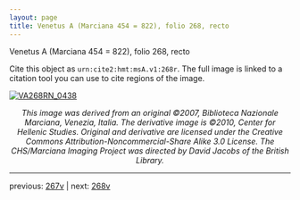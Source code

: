 ```yaml
---
layout: page
title: Venetus A (Marciana 454 = 822), folio 268, recto
---
```


Venetus A (Marciana 454 = 822), folio 268, recto

Cite this object as `urn:cite2:hmt:msA.v1:268r`.  The full image is linked to a citation tool you can use to cite regions of the image.

[![VA268RN_0438](http://www.homermultitext.org/iipsrv?IIIF=/project/homer/pyramidal/deepzoom/hmt/vaimg/2017a/VA268RN_0438.tif/full/800,/0/default.jpg)](http://www.homermultitext.org/ict2/?urn=urn:cite2:hmt:vaimg.2017a:VA268RN_0438) 

<p style="text-align: center; font-style: italic;">This image was derived from an original ©2007, Biblioteca Nazionale Marciana, Venezia, Italia. The derivative image is ©2010, Center for Hellenic Studies. Original and derivative are licensed under the Creative Commons Attribution-Noncommercial-Share Alike 3.0 License. The CHS/Marciana Imaging Project was directed by David Jacobs of the British Library.</p>

---

previous: [267v](../267v/) | next: [268v](../268v/)
